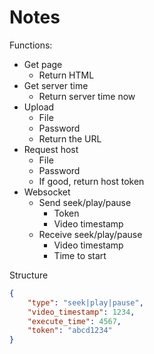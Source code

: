 # Notes

Functions:

- Get page
  - Return HTML
- Get server time
  - Return server time now
- Upload
  - File
  - Password
  - Return the URL
- Request host
  - File
  - Password
  - If good, return host token
- Websocket
  - Send seek/play/pause
    - Token
    - Video timestamp
  - Receive seek/play/pause
    - Video timestamp
    - Time to start

Structure

```json
{
    "type": "seek|play|pause",
    "video_timestamp": 1234,
    "execute_time": 4567,
    "token": "abcd1234"
}
```
